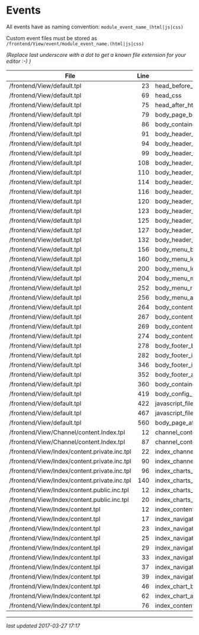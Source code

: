 # Events

All events have as naming convention: `module_event_name_(html|js|css)`

Custom event files must be stored as `/frontend/View/event/module_event_name.(html|js|css)`

_(Replace last underscore with a dot to get a known file extension for your editor :-) )_


| File | Line | Event |
| ---- | ---: | ----- |
| /frontend/View/default.tpl | 23 | head_before_html |
| /frontend/View/default.tpl | 69 | head_css |
| /frontend/View/default.tpl | 75 | head_after_html |
| /frontend/View/default.tpl | 79 | body_page_before_html |
| /frontend/View/default.tpl | 86 | body_container_before_html |
| /frontend/View/default.tpl | 91 | body_header_before_html |
| /frontend/View/default.tpl | 94 | body_header_left_before_html |
| /frontend/View/default.tpl | 99 | body_header_left_version_before_html |
| /frontend/View/default.tpl | 108 | body_header_left_version_after_html |
| /frontend/View/default.tpl | 110 | body_header_left_after_html |
| /frontend/View/default.tpl | 114 | body_header_center_before_html |
| /frontend/View/default.tpl | 116 | body_header_center_after_html |
| /frontend/View/default.tpl | 120 | body_header_right_before_html |
| /frontend/View/default.tpl | 123 | body_header_right_user_before_html |
| /frontend/View/default.tpl | 125 | body_header_right_user_after_html |
| /frontend/View/default.tpl | 127 | body_header_right_after_html |
| /frontend/View/default.tpl | 132 | body_header_after_html |
| /frontend/View/default.tpl | 156 | body_menu_before_html |
| /frontend/View/default.tpl | 160 | body_menu_left_before_html |
| /frontend/View/default.tpl | 200 | body_menu_left_middle_html |
| /frontend/View/default.tpl | 204 | body_menu_middle_right_html |
| /frontend/View/default.tpl | 252 | body_menu_right_after_html |
| /frontend/View/default.tpl | 256 | body_menu_after_html |
| /frontend/View/default.tpl | 264 | body_content_before_html |
| /frontend/View/default.tpl | 267 | body_content_content_before_html |
| /frontend/View/default.tpl | 269 | body_content_content_after_html |
| /frontend/View/default.tpl | 274 | body_content_after_html |
| /frontend/View/default.tpl | 278 | body_footer_before_html |
| /frontend/View/default.tpl | 282 | body_footer_inner_before_html |
| /frontend/View/default.tpl | 346 | body_footer_inner_after_html |
| /frontend/View/default.tpl | 352 | body_footer_after_html |
| /frontend/View/default.tpl | 360 | body_container_after_html |
| /frontend/View/default.tpl | 419 | body_config_js |
| /frontend/View/default.tpl | 422 | javascript_files_before_html |
| /frontend/View/default.tpl | 467 | javascript_files_after_html |
| /frontend/View/default.tpl | 560 | body_page_after_html |
| /frontend/View/Channel/content.Index.tpl | 12 | channel_content_before_html |
| /frontend/View/Channel/content.Index.tpl | 87 | channel_content_after_html |
| /frontend/View/Index/content.private.inc.tpl | 22 | index_channels_before_html |
| /frontend/View/Index/content.private.inc.tpl | 90 | index_channels_after_html |
| /frontend/View/Index/content.private.inc.tpl | 96 | index_charts_edit_before_html |
| /frontend/View/Index/content.private.inc.tpl | 140 | index_charts_edit_after_html |
| /frontend/View/Index/content.public.inc.tpl | 12 | index_charts_select_before_html |
| /frontend/View/Index/content.public.inc.tpl | 20 | index_charts_select_after_html |
| /frontend/View/Index/content.tpl | 12 | index_content_before_html |
| /frontend/View/Index/content.tpl | 17 | index_navigation_before_html |
| /frontend/View/Index/content.tpl | 23 | index_navigation_left_before_html |
| /frontend/View/Index/content.tpl | 25 | index_navigation_left_after_html |
| /frontend/View/Index/content.tpl | 29 | index_navigation_middle_before_html |
| /frontend/View/Index/content.tpl | 33 | index_navigation_middle_after_html |
| /frontend/View/Index/content.tpl | 37 | index_navigation_right_before_html |
| /frontend/View/Index/content.tpl | 39 | index_navigation_right_after_html |
| /frontend/View/Index/content.tpl | 46 | index_chart_before_html |
| /frontend/View/Index/content.tpl | 62 | index_chart_after_html |
| /frontend/View/Index/content.tpl | 76 | index_content_after_html |

---
_last updated 2017-03-27 17:17_

